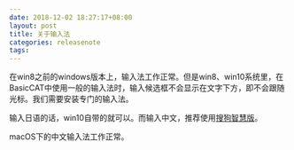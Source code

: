 ```yaml
---
date: 2018-12-02 18:27:17+08:00
layout: post
title: 关于输入法
categories: releasenote
tags: 
---
```


在win8之前的windows版本上，输入法工作正常。但是win8、win10系统里，在BasicCAT中使用一般的输入法时，输入候选框不会显示在文字下方，即不会跟随光标。我们需要安装专门的输入法。

输入日语的话，win10自带的就可以。而输入中文，推荐使用[搜狗智慧版](https://pinyin.sogou.com/zhihui/)。

macOS下的中文输入法工作正常。